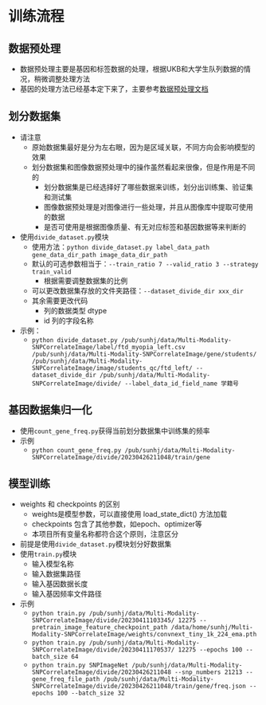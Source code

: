 # 训练流程

## 数据预处理

- 数据预处理主要是基因和标签数据的处理，根据UKB和大学生队列数据的情况，稍微调整处理方法
- 基因的处理方法已经基本定下来了，主要参考[数据预处理文档](data_pretreatment.md)

## 划分数据集

- 请注意
    - 原始数据集最好是分为左右眼，因为是区域关联，不同方向会影响模型的效果
    - 划分数据集和图像数据预处理中的操作虽然看起来很像，但是作用是不同的
        - 划分数据集是已经选择好了哪些数据来训练，划分出训练集、验证集和测试集
        - 图像数据预处理是对图像进行一些处理，并且从图像库中提取可使用的数据
        - 是否可使用是根据图像质量、有无对应标签和基因数据等来判断的
- 使用`divide_dataset.py`模块
    - 使用方法：`python divide_dataset.py label_data_path gene_data_dir_path image_data_dir_path`
    - 默认的可选参数相当于：`--train_ratio 7 --valid_ratio 3 --strategy train_valid`
        - 根据需要调整数据集的比例
    - 可以更改数据集存放的文件夹路径：`--dataset_divide_dir xxx_dir`
    - 其余需要更改代码
        - 列的数据类型 dtype
        - id 列的字段名称
- 示例：
    - `python divide_dataset.py /pub/sunhj/data/Multi-Modality-SNPCorrelateImage/label/ftd_myopia_left.csv /pub/sunhj/data/Multi-Modality-SNPCorrelateImage/gene/students/ /pub/sunhj/data/Multi-Modality-SNPCorrelateImage/image/students_qc/ftd_left/ --dataset_divide_dir /pub/sunhj/data/Multi-Modality-SNPCorrelateImage/divide/ --label_data_id_field_name 学籍号`

## 基因数据集归一化

- 使用`count_gene_freq.py`获得当前划分数据集中训练集的频率
- 示例
    - `python count_gene_freq.py /pub/sunhj/data/Multi-Modality-SNPCorrelateImage/divide/20230426211048/train/gene`

## 模型训练

- weights 和 checkpoints 的区别
    - weights是模型参数，可以直接使用 load_state_dict() 方法加载
    - checkpoints 包含了其他参数，如epoch、optimizer等
    - 本项目所有变量名称都符合这个原则，注意区分
- 前提是使用`divide_dataset.py`模块划分好数据集
- 使用`train.py`模块
    - 输入模型名称
    - 输入数据集路径
    - 输入基因数据长度
    - 输入基因频率文件路径
- 示例
    - `python train.py /pub/sunhj/data/Multi-Modality-SNPCorrelateImage/divide/20230411103345/ 12275 --pretrain_image_feature_checkpoint_path /data/home/sunhj/Multi-Modality-SNPCorrelateImage/weights/convnext_tiny_1k_224_ema.pth`
    - `python train.py /pub/sunhj/data/Multi-Modality-SNPCorrelateImage/divide/20230411170537/ 12275 --epochs 100 --batch_size 64`
    - `python train.py SNPImageNet /pub/sunhj/data/Multi-Modality-SNPCorrelateImage/divide/20230426211048 --snp_numbers 21213 --gene_freq_file_path /pub/sunhj/data/Multi-Modality-SNPCorrelateImage/divide/20230426211048/train/gene/freq.json --epochs 100 --batch_size 32` 